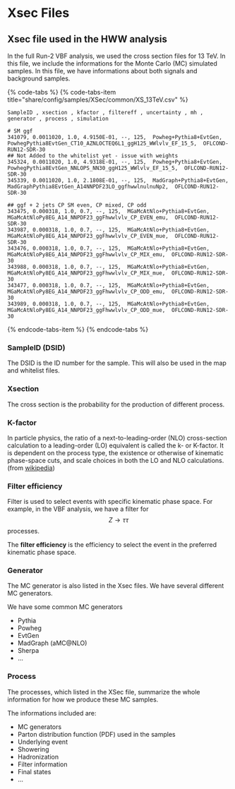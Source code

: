 # Xsec Files

## Xsec file used in the HWW analysis

In the full Run-2 VBF analysis, we used the cross section files for 13 TeV. In this file, we include the informations for the Monte Carlo \(MC\) simulated samples. In this file, we have informations about both signals and background samples. 

{% code-tabs %}
{% code-tabs-item title="share/config/samples/XSec/common/XS\_13TeV.csv" %}
```text
SampleID , xsection , kfactor , filtereff , uncertainty , mh , generator , process , simulation

# SM ggf
341079, 0.0011020, 1.0, 4.9150E-01, --, 125,  Powheg+Pythia8+EvtGen, PowhegPythia8EvtGen_CT10_AZNLOCTEQ6L1_ggH125_WWlvlv_EF_15_5,  OFLCOND-RUN12-SDR-30
## Not Added to the whitelist yet - issue with weights
345324, 0.0011020, 1.0, 4.9318E-01, --, 125,  Powheg+Pythia8+EvtGen, PowhegPythia8EvtGen_NNLOPS_NN30_ggH125_WWlvlv_EF_15_5,  OFLCOND-RUN12-SDR-30
345339, 0.0011020, 1.0, 2.1808E-01, --, 125,  MadGraph+Pythia8+EvtGen, MadGraphPythia8EvtGen_A14NNPDF23LO_ggfhwwlnulnuNp2,  OFLCOND-RUN12-SDR-30

## ggf + 2 jets CP SM even, CP mixed, CP odd
343475, 0.000318, 1.0, 0.7, --, 125,  MGaMcAtNlo+Pythia8+EvtGen, MGaMcAtNloPy8EG_A14_NNPDF23_ggFhwwlvlv_CP_EVEN_emu,  OFLCOND-RUN12-SDR-30
343987, 0.000318, 1.0, 0.7, --, 125,  MGaMcAtNlo+Pythia8+EvtGen, MGaMcAtNloPy8EG_A14_NNPDF23_ggFhwwlvlv_CP_EVEN_mue,  OFLCOND-RUN12-SDR-30
343476, 0.000318, 1.0, 0.7, --, 125,  MGaMcAtNlo+Pythia8+EvtGen, MGaMcAtNloPy8EG_A14_NNPDF23_ggFhwwlvlv_CP_MIX_emu,  OFLCOND-RUN12-SDR-30
343988, 0.000318, 1.0, 0.7, --, 125,  MGaMcAtNlo+Pythia8+EvtGen, MGaMcAtNloPy8EG_A14_NNPDF23_ggFhwwlvlv_CP_MIX_mue,  OFLCOND-RUN12-SDR-30
343477, 0.000318, 1.0, 0.7, --, 125,  MGaMcAtNlo+Pythia8+EvtGen, MGaMcAtNloPy8EG_A14_NNPDF23_ggFhwwlvlv_CP_ODD_emu,  OFLCOND-RUN12-SDR-30
343989, 0.000318, 1.0, 0.7, --, 125,  MGaMcAtNlo+Pythia8+EvtGen, MGaMcAtNloPy8EG_A14_NNPDF23_ggFhwwlvlv_CP_ODD_mue,  OFLCOND-RUN12-SDR-30
```
{% endcode-tabs-item %}
{% endcode-tabs %}

### SampleID \(DSID\)

The DSID is the ID number for the sample. This will also be used in the map and whitelist files. 

### Xsection

The cross section is the probability for the production of different process. 

### K-factor

In particle physics, the ratio of a next-to-leading-order \(NLO\) cross-section calculation to a leading-order \(LO\) equivalent is called the k- or K-factor. It is dependent on the process type, the existence or otherwise of kinematic phase-space cuts, and scale choices in both the LO and NLO calculations. \(from [wikipedia](https://en.wikipedia.org/wiki/K-factor)\)

### Filter efficiency

Filter is used to select events with specific kinematic phase space. For example, in the VBF analysis, we have a filter for $$Z\rightarrow\tau\tau$$ processes. 

The **filter efficiency** is the efficiency to select the event in the preferred kinematic phase space. 

### Generator

The MC generator is also listed in the Xsec files. We have several different MC generators. 

We have some common MC generators

* Pythia
* Powheg
* EvtGen
* MadGraph \(aMC@NLO\)
* Sherpa
* ...

### Process

The processes, which listed in the XSec file, summarize the whole information for how we produce these MC samples. 

The informations included are:

* MC generators
* Parton distribution function \(PDF\) used in the samples
* Underlying event
* Showering
* Hadronization
* Filter information
* Final states
* ...



